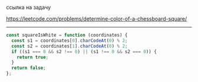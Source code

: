 ссылка на задачу 

https://leetcode.com/problems/determine-color-of-a-chessboard-square/


---
```js
const squareIsWhite = function (coordinates) {
  const s1 = coordinates[0].charCodeAt(0) % 2;
  const s2 = coordinates[1].charCodeAt(0) % 2;
  if ((s1 === 0 && s2 !== 0) || (s1 !== 0 && s2 === 0)) {
    return true;
  }
  return false;
};
```
